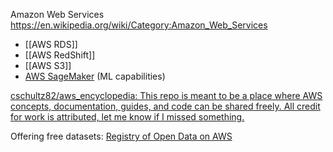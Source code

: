 Amazon Web Services
https://en.wikipedia.org/wiki/Category:Amazon_Web_Services

- [[AWS RDS]]
- [[AWS RedShift]]
- [[AWS S3]]
- [AWS SageMaker](https://aws.amazon.com/pm/sagemaker) (ML capabilities)

[cschultz82/aws_encyclopedia: This repo is meant to be a place where AWS concepts, documentation, guides, and code can be shared freely. All credit for work is attributed, let me know if I missed something.](https://github.com/cschultz82/aws_encyclopedia)

Offering free datasets: [Registry of Open Data on AWS](https://registry.opendata.aws/)